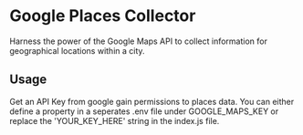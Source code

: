 # Google Places Collector

Harness the power of the Google Maps API to collect information for geographical locations within a city.

## Usage

Get an API Key from google gain permissions to places data. You can either define a property in a seperates .env file under GOOGLE_MAPS_KEY or
replace the 'YOUR_KEY_HERE' string in the index.js file.
